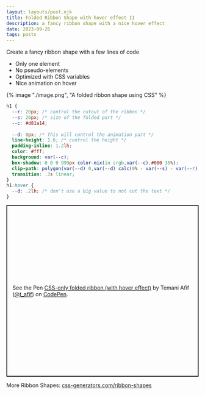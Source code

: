 ```yaml
---
layout: layouts/post.njk
title: Folded Ribbon Shape with hover effect II
description: a fancy ribbon shape with a nice hover effect
date: 2023-09-26
tags: posts
---
```


Create a fancy ribbon shape with a few lines of code
* Only one element
* No pseudo-elements
* Optimized with CSS variables
* Nice animation on hover


{% image "./image.png", "A folded ribbon shape using CSS" %}

```css
h1 {
  --r: 20px; /* control the cutout of the ribbon */
  --s: 20px; /* size of the folded part */
  --c: #d81a14;
  
  --d: 0px; /* This will control the animation part */
  line-height: 1.6; /* control the height */
  padding-inline: 1.2lh;
  color: #fff;
  background: var(--c);
  box-shadow: 0 0 0 999px color-mix(in srgb,var(--c),#000 35%);
  clip-path: polygon(var(--d) 0,var(--d) calc(0% - var(--s) - var(--r) - var(--d)),calc(.5lh + var(--d)) calc(0% - var(--s) - var(--d)),calc(1lh + var(--d)) calc(0% - var(--s) - var(--r) - var(--d)),calc(1lh + var(--d)) 0,calc(100% - 1lh - var(--d)) 0,calc(100% - var(--d)) 100%,calc(100% - var(--d)) calc(100% + var(--r) + var(--s) + var(--d)),calc(100% - .5lh - var(--d)) calc(100% + var(--r) + var(--d)),calc(100% - 1lh - var(--d)) calc(100% + var(--r) + var(--s) + var(--d)),calc(100% - 1lh - var(--d)) 100%,calc(1lh + var(--d)) 100%);
  transition: .3s linear;
}
h1:hover {
  --d: .2lh; /* don't use a big value to not cut the text */
}
```

<p class="codepen" data-height="450" data-default-tab="result" data-slug-hash="NWeYQpN" data-preview="true" data-user="t_afif" style="height: 450px; box-sizing: border-box; display: flex; align-items: center; justify-content: center; border: 2px solid; margin: 1em 0; padding: 1em;">
  <span>See the Pen <a href="https://codepen.io/t_afif/pen/NWeYQpN">
  CSS-only folded ribbon (with hover effect)</a> by Temani Afif (<a href="https://codepen.io/t_afif">@t_afif</a>)
  on <a href="https://codepen.io">CodePen</a>.</span>
</p>
<script async src="https://cpwebassets.codepen.io/assets/embed/ei.js"></script>

More Ribbon Shapes: [css-generators.com/ribbon-shapes](https://css-generators.com/ribbon-shapes/)